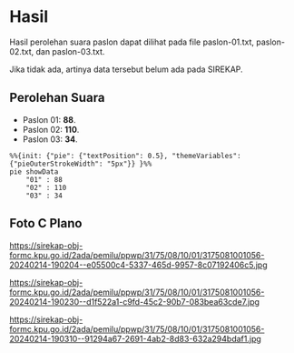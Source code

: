 # Hasil

Hasil perolehan suara paslon dapat dilihat pada file paslon-01.txt, paslon-02.txt, dan paslon-03.txt.

Jika tidak ada, artinya data tersebut belum ada pada SIREKAP.

## Perolehan Suara

 * Paslon 01: **88**.
 * Paslon 02: **110**.
 * Paslon 03: **34**.

```mermaid
%%{init: {"pie": {"textPosition": 0.5}, "themeVariables": {"pieOuterStrokeWidth": "5px"}} }%%
pie showData
    "01" : 88
    "02" : 110
    "03" : 34
```
## Foto C Plano

https://sirekap-obj-formc.kpu.go.id/2ada/pemilu/ppwp/31/75/08/10/01/3175081001056-20240214-190204--e05500c4-5337-465d-9957-8c07192406c5.jpg

https://sirekap-obj-formc.kpu.go.id/2ada/pemilu/ppwp/31/75/08/10/01/3175081001056-20240214-190230--d1f522a1-c9fd-45c2-90b7-083bea63cde7.jpg

https://sirekap-obj-formc.kpu.go.id/2ada/pemilu/ppwp/31/75/08/10/01/3175081001056-20240214-190310--91294a67-2691-4ab2-8d83-632a294bdaf1.jpg
